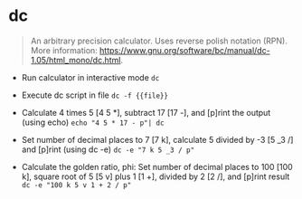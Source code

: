 # dc
> An arbitrary precision calculator. Uses reverse polish notation (RPN).
> More information: <https://www.gnu.org/software/bc/manual/dc-1.05/html_mono/dc.html>.

- Run calculator in interactive mode
`dc`

- Execute dc script in file
`dc -f {{file}}`

- Calculate 4 times 5 [4 5 *], subtract 17 [17 -], and [p]rint the output (using echo)
`echo "4 5 * 17 - p"| dc`

- Set number of decimal places to 7 [7 k], calculate 5 divided by -3 [5 _3 /] and [p]rint (using dc -e)
`dc -e "7 k 5 _3 / p"`

- Calculate the golden ratio, phi: Set number of decimal places to 100 [100 k], square root of 5 [5 v] plus 1 [1 +], divided by 2 [2 /], and [p]rint result
`dc -e "100 k 5 v 1 + 2 / p"`
